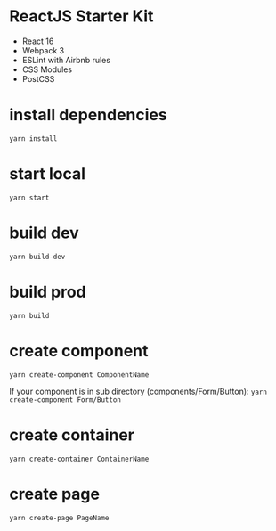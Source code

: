 ReactJS Starter Kit
===================

* React 16
* Webpack 3
* ESLint with Airbnb rules
* CSS Modules
* PostCSS


# install dependencies
```yarn install```

# start local
```yarn start```

# build dev
```yarn build-dev```

# build prod
```yarn build```

# create component
```yarn create-component ComponentName```

If your component is in sub directory (components/Form/Button):
```yarn create-component Form/Button```

# create container
```yarn create-container ContainerName```

# create page
```yarn create-page PageName```


